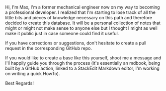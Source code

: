 Hi, I'm Max, I'm a former mechanical engineer now on my way to becoming a professional developer. I realized that I'm starting to lose track of all the little bits and pieces of knowledge necessary on this path and therefore decided to create this database. It will be a personal collection of notes that might or might not make sense to anyone else but I thought I might as well make it public just in case someone could find it useful.

If you have corrections or suggestions, don't hesitate to create a pull request in the corresponding GitHub repo.

If you would like to create a base like this yourself, shoot me a message and I'll happily guide you through the process (it's essentially an mdbook, being built by a GitHub action, linked to a StackEdit Markdown editor, I'm working on writing a quick HowTo).

Best Regards!
